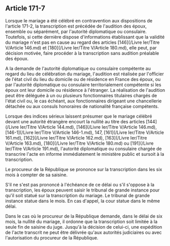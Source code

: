Article 171-7
----
Lorsque le mariage a été célébré en contravention aux dispositions de l'article
171-2, la transcription est précédée de l'audition des époux, ensemble ou
séparément, par l'autorité diplomatique ou consulaire. Toutefois, si cette
dernière dispose d'informations établissant que la validité du mariage n'est pas
en cause au regard des articles [146](/Livre Ier/Titre V/Article 146.md) et [180](/Livre Ier/Titre V/Article 180.md), elle peut, par décision motivée,
faire procéder à la transcription sans audition préalable des époux.

A la demande de l'autorité diplomatique ou consulaire compétente au regard du
lieu de célébration du mariage, l'audition est réalisée par l'officier de l'état
civil du lieu du domicile ou de résidence en France des époux, ou par l'autorité
diplomatique ou consulaire territorialement compétente si les époux ont leur
domicile ou résidence à l'étranger. La réalisation de l'audition peut être
déléguée à un ou plusieurs fonctionnaires titulaires chargés de l'état civil ou,
le cas échéant, aux fonctionnaires dirigeant une chancellerie détachée ou aux
consuls honoraires de nationalité française compétents.

Lorsque des indices sérieux laissent présumer que le mariage célébré devant une
autorité étrangère encourt la nullité au titre des articles [144](/Livre Ier/Titre V/Article 144.md), [146](/Livre Ier/Titre V/Article 146.md), [146-1](/Livre Ier/Titre V/Article 146-1.md),
147, [161](/Livre Ier/Titre V/Article 161.md), [162](/Livre Ier/Titre V/Article 162.md), [163](/Livre Ier/Titre V/Article 163.md), [180](/Livre Ier/Titre V/Article 180.md) ou [191](/Livre Ier/Titre V/Article 191.md), l'autorité diplomatique ou consulaire chargée de
transcrire l'acte en informe immédiatement le ministère public et sursoit à la
transcription.

Le procureur de la République se prononce sur la transcription dans les six mois
à compter de sa saisine.

S'il ne s'est pas prononcé à l'échéance de ce délai ou s'il s'oppose à la
transcription, les époux peuvent saisir le tribunal de grande instance pour
qu'il soit statué sur la transcription du mariage. Le tribunal de grande
instance statue dans le mois. En cas d'appel, la cour statue dans le même délai.

Dans le cas où le procureur de la République demande, dans le délai de six mois,
la nullité du mariage, il ordonne que la transcription soit limitée à la seule
fin de saisine du juge. Jusqu'à la décision de celui-ci, une expédition de
l'acte transcrit ne peut être délivrée qu'aux autorités judiciaires ou avec
l'autorisation du procureur de la République.
